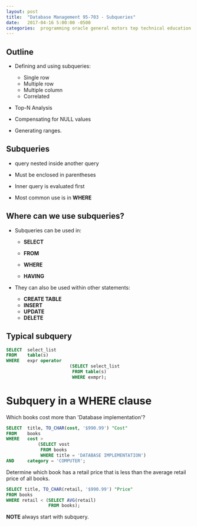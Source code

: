 ```yaml
---
layout: post
title:  "Database Management 95-703 - Subqueries"
date:   2017-04-16 5:00:00 -0500
categories:  programming oracle general motors tep technical education program sql database db casteel Oracle 11g
---
```


## Outline

- Defining and using subqueries:
    - Single row
    - Multiple row
    - Multiple column
    - Correlated

- Top-N Analysis
- Compensating for NULL values
- Generating ranges.

## Subqueries

- query nested inside another query

- Must be enclosed in parentheses

- Inner query is evaluated first

- Most common use is in **WHERE**

## Where can we use subqueries?

- Subqueries can be used in:
    - **SELECT**

    - **FROM**

    - **WHERE**

    - **HAVING**

- They can also be used within other statements:

    - **CREATE TABLE**
    - **INSERT**
    - **UPDATE**
    - **DELETE**

## Typical subquery

```sql
SELECT  select_list
FROM    table(s)
WHERE   expr operator
                        (SELECT select_list
                         FROM table(s)
                         WHERE exmpr);
```

# Subquery in a WHERE clause

Which books cost more than 'Database implementation'?

```sql
SELECT  title, TO_CHAR(cost, '$990.99') "Cost"
FROM    books
WHERE   cost >
            (SELECT vost
             FROM books
             WHERE title = 'DATABASE IMPLEMENTATION')
AND     category = 'COMPUTER';
```

Determine which book has a retail price that is less than the average retail price of all books.

```sql
SELECT title, TO_CHAR(retail, '$990.99') "Price"
FROM books
WHERE retail < (SELECT AVG(retail)
                FROM books);
```

**NOTE** always start with subquery.

